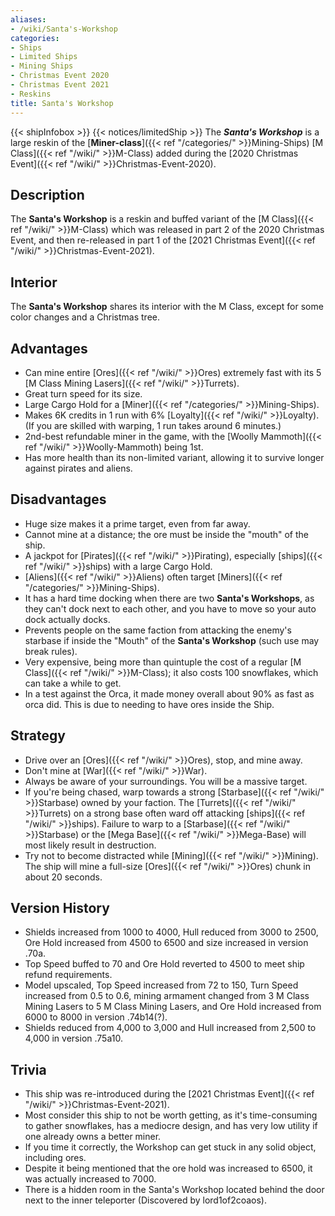 ```yaml
---
aliases:
- /wiki/Santa's-Workshop
categories:
- Ships
- Limited Ships
- Mining Ships
- Christmas Event 2020
- Christmas Event 2021
- Reskins
title: Santa's Workshop
---
```


{{< shipInfobox >}} {{< notices/limitedShip >}} The **_Santa's Workshop_** is a large reskin of the [**Miner-class**]({{< ref "/categories/" >}}Mining-Ships) [M Class]({{< ref "/wiki/" >}}M-Class) added during the [2020 Christmas Event]({{< ref "/wiki/" >}}Christmas-Event-2020). 

## Description

The **Santa's Workshop** is a reskin and buffed variant of the [M Class]({{< ref "/wiki/" >}}M-Class) which was released in part 2 of the 2020 Christmas Event, and then re-released in part 1 of the [2021 Christmas Event]({{< ref "/wiki/" >}}Christmas-Event-2021).

## Interior

The **Santa's Workshop** shares its interior with the M Class, except for some color changes and a Christmas tree.

## Advantages

- Can mine entire [Ores]({{< ref "/wiki/" >}}Ores) extremely fast with its 5 [M Class Mining Lasers]({{< ref "/wiki/" >}}Turrets).
- Great turn speed for its size.
- Large Cargo Hold for a [Miner]({{< ref "/categories/" >}}Mining-Ships).
- Makes 6K credits in 1 run with 6% [Loyalty]({{< ref "/wiki/" >}}Loyalty). (If you are skilled with warping, 1 run takes around 6 minutes.)
- 2nd-best refundable miner in the game, with the [Woolly Mammoth]({{< ref "/wiki/" >}}Woolly-Mammoth) being 1st.
- Has more health than its non-limited variant, allowing it to survive longer against pirates and aliens.

## Disadvantages

- Huge size makes it a prime target, even from far away.
- Cannot mine at a distance; the ore must be inside the "mouth" of the ship.
- A jackpot for [Pirates]({{< ref "/wiki/" >}}Pirating), especially [ships]({{< ref "/wiki/" >}}ships) with a large Cargo Hold.
- [Aliens]({{< ref "/wiki/" >}}Aliens) often target [Miners]({{< ref "/categories/" >}}Mining-Ships).
- It has a hard time docking when there are two **Santa's Workshops**, as they can't dock next to each other, and you have to move so your auto dock actually docks.
- Prevents people on the same faction from attacking the enemy's starbase if inside the "Mouth" of the **Santa's Workshop** (such use may break rules).
- Very expensive, being more than quintuple the cost of a regular [M Class]({{< ref "/wiki/" >}}M-Class); it also costs 100 snowflakes, which can take a while to get.
- In a test against the Orca, it made money overall about 90% as fast as orca did. This is due to needing to have ores inside the Ship.

## Strategy

- Drive over an [Ores]({{< ref "/wiki/" >}}Ores), stop, and mine away.
- Don't mine at [War]({{< ref "/wiki/" >}}War).
- Always be aware of your surroundings. You will be a massive target.
- If you're being chased, warp towards a strong [Starbase]({{< ref "/wiki/" >}}Starbase) owned by your faction. The [Turrets]({{< ref "/wiki/" >}}Turrets) on a strong base often ward off attacking [ships]({{< ref "/wiki/" >}}ships). Failure to warp to a [Starbase]({{< ref "/wiki/" >}}Starbase) or the [Mega Base]({{< ref "/wiki/" >}}Mega-Base) will most likely result in destruction.
- Try not to become distracted while [Mining]({{< ref "/wiki/" >}}Mining). The ship will mine a full-size [Ores]({{< ref "/wiki/" >}}Ores) chunk in about 20 seconds.

## Version History 

- Shields increased from 1000 to 4000, Hull reduced from 3000 to 2500, Ore Hold increased from 4500 to 6500 and size increased in version .70a.
- Top Speed buffed to 70 and Ore Hold reverted to 4500 to meet ship refund requirements.
- Model upscaled, Top Speed increased from 72 to 150, Turn Speed increased from 0.5 to 0.6, mining armament changed from 3 M Class Mining Lasers to 5 M Class Mining Lasers, and Ore Hold increased from 6000 to 8000 in version .74b14(?).
- Shields reduced from 4,000 to 3,000 and Hull increased from 2,500 to 4,000 in version .75a10.

## Trivia

- This ship was re-introduced during the [2021 Christmas Event]({{< ref "/wiki/" >}}Christmas-Event-2021).
- Most consider this ship to not be worth getting, as it's time-consuming to gather snowflakes, has a mediocre design, and has very low utility if one already owns a better miner.
- If you time it correctly, the Workshop can get stuck in any solid object, including ores.
- Despite it being mentioned that the ore hold was increased to 6500, it was actually increased to 7000.
- There is a hidden room in the Santa's Workshop located behind the door next to the inner teleporter (Discovered by lord1of2coaos).